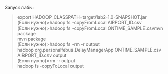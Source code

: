 Запуск лабы:   
>export HADOOP_CLASSPATH=target/lab2-1.0-SNAPSHOT.jar   
(Если нужно)>hadoop fs -copyFromLocal AIRPORT_ID.csv   
(Если нужно)>hadoop fs -copyFromLocal ONTIME_SAMPLE.csvmvn package   
mvn package   
(Если нужно)>hadoop fs -rm -r output   
hadoop org.personalfebus.DelayManagerApp ONTIME_SAMPLE.csv AIRPORT_ID.csv output   
(Если нужно)>rm -r output   
hadoop fs -copyToLocal output   


